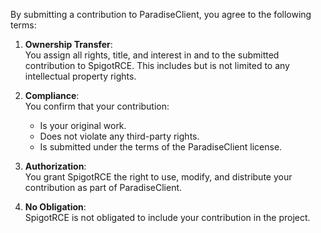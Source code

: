By submitting a contribution to ParadiseClient, you agree to the following terms:

1. **Ownership Transfer**:  
   You assign all rights, title, and interest in and to the submitted contribution to SpigotRCE. This includes but is
   not limited to any intellectual property rights.

2. **Compliance**:  
   You confirm that your contribution:
    - Is your original work.
    - Does not violate any third-party rights.
    - Is submitted under the terms of the ParadiseClient license.

3. **Authorization**:  
   You grant SpigotRCE the right to use, modify, and distribute your contribution as part of ParadiseClient.

4. **No Obligation**:  
   SpigotRCE is not obligated to include your contribution in the project.
